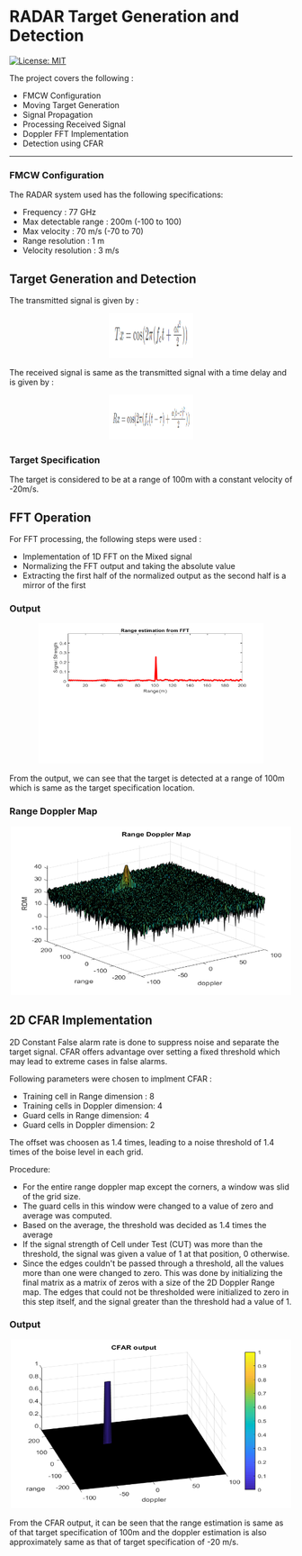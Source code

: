 # RADAR Target Generation and Detection
[![License: MIT](https://img.shields.io/badge/License-MIT-yellow.svg)](https://opensource.org/licenses/MIT)

The project covers the following :
* FMCW Configuration
* Moving Target Generation
* Signal Propagation
* Processing Received Signal
* Doppler FFT Implementation
* Detection using CFAR
---

### FMCW Configuration

The RADAR system used has the following specifications:
- Frequency : 77 GHz
- Max detectable range : 200m (-100 to 100)
- Max velocity : 70 m/s (-70 to 70)
- Range resolution : 1 m
- Velocity resolution : 3 m/s

## Target Generation and Detection

The transmitted signal is given by :
<p align="center">
<img src="data/transmitted_signal.PNG" width="150" height="80" />
</p>
The received signal is same as the transmitted signal with a time delay and is given by :

<p align="center">
<img src="data/received_signal.PNG" width="150" height="80" />
</p>

### Target Specification
The target is considered to be at a range of 100m with a constant velocity of -20m/s.

## FFT Operation

For FFT processing, the following steps were used :
- Implementation of 1D FFT on the Mixed signal
- Normalizing the FFT output and taking the absolute value
- Extracting the first half of the normalized output as the second half is a mirror of the first

### Output
<p align="center">
  <img src="data/fft_output.png" width="400" height="250" />
</p>

From the output, we can see that the target is detected at a range of 100m which is same as the target specification location.

### Range Doppler Map
<p align="center">
  <img src="data/range_doppler.png" width="500" height="300" />
</p>

## 2D CFAR Implementation

2D Constant False alarm rate is done to suppress noise and separate the target signal. CFAR offers advantage over setting a fixed threshold which may lead to extreme cases in false alarms.

Following parameters were chosen to implment CFAR :
- Training cell in Range dimension : 8
- Training cells in Doppler dimension: 4
- Guard cells in Range dimension: 4
- Guard cells in Doppler dimension: 2

The offset was choosen as 1.4 times, leading to a noise threshold of 1.4 times of the boise level in each grid.

Procedure:
* For the entire range doppler map except the corners, a window was slid of the grid size.
* The guard cells in this window were changed to a value of zero and average was computed.
* Based on the average, the threshold was decided as 1.4 times the average
* If the signal strength of Cell under Test (CUT) was more than the threshold, the signal was given a value of 1 at that position, 0 otherwise.
* Since the edges couldn't be passed through a threshold, all the values more than one were changed to zero. This was done by initializing the final matrix as a matrix of zeros with a size of the 2D Doppler Range map. The edges that could not be thresholded were initialized to zero in this step itself, and the signal greater than the threshold had a value of 1.

### Output
<p align="center">
  <img src="data/cfar_output.png" width="500" height="300" />
</p>

From the CFAR output, it can be seen that the range estimation is same as of that target specification of 100m and the doppler estimation is also approximately same as that of target specification of -20 m/s.
